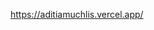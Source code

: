 https://aditiamuchlis.vercel.app/

<!---
aditiam/aditiam is a ✨ special ✨ repository because its `README.md` (this file) appears on your GitHub profile.
You can click the Preview link to take a look at your changes.
--->
